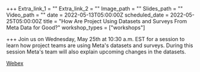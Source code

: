 +++
Extra_link_1 = ""
Extra_link_2 = ""
Image_path = ""
Slides_path = ""
Video_path = ""
date = 2022-05-13T05:00:00Z
scheduled_date = 2022-05-25T05:00:00Z
title = "How Are Project Using Datasets and Surveys From Meta Data for Good?"
workshop_types = ["workshops"]

+++
Join us on Wednesday, May 25th at 10:30 a.m. EST for a session to learn how project teams are using Meta's datasets and surveys. During this session Meta's team will also explain upcoming changes in the datasets.

[Webex](https://worldbankgroup.webex.com/worldbankgroup/j.php?MTID=m33b21924dd1a9ddcf74116f274a408e2)

